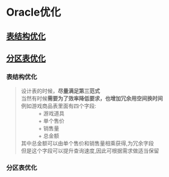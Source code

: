 # Oracle优化
## [表结构优化](###表结构优化)
## [分区表优化](#分区表优化)


### 表结构优化
> 设计表的时候，**尽量满足第三范式** <br/>
> 当然有时候**需要为了效率降低要求，也增加冗余用空间换时间** <br/>
> 例如游戏商品表里面有四个字段:  <br/>
> &emsp;&emsp;&emsp;    + 游戏道具   <br/>
> &emsp;&emsp;&emsp;    + 单个售价   <br/>
> &emsp;&emsp;&emsp;    + 销售量     <br/>
> &emsp;&emsp;&emsp;    + 总金额     <br/>
> 其中总金额可以由单个售价和销售量相乘获得,为冗余字段 <br/>
> 但是这个字段可以提升查询速度,因此可根据需求做适当保留 <br/>

### 分区表优化












